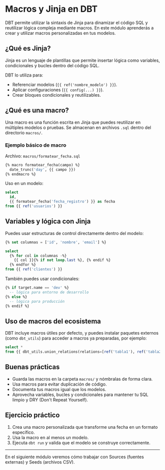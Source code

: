 # Macros y Jinja en DBT

DBT permite utilizar la sintaxis de Jinja para dinamizar el código SQL y reutilizar lógica compleja mediante macros. En este módulo aprenderás a crear y utilizar macros personalizadas en tus modelos.

## ¿Qué es Jinja?

Jinja es un lenguaje de plantillas que permite insertar lógica como variables, condicionales y bucles dentro del código SQL.

DBT lo utiliza para:
- Referenciar modelos (`{{ ref('nombre_modelo') }}`).
- Aplicar configuraciones (`{{ config(...) }}`).
- Crear bloques condicionales y reutilizables.

## ¿Qué es una macro?

Una macro es una función escrita en Jinja que puedes reutilizar en múltiples modelos o pruebas. Se almacenan en archivos `.sql` dentro del directorio `macros/`.

### Ejemplo básico de macro

Archivo: `macros/formatear_fecha.sql`

```sql
{% macro formatear_fecha(campo) %}
  date_trunc('day', {{ campo }})
{% endmacro %}
```

Uso en un modelo:

```sql
select
  id,
  {{ formatear_fecha('fecha_registro') }} as fecha
from {{ ref('usuarios') }}
```

## Variables y lógica con Jinja

Puedes usar estructuras de control directamente dentro del modelo:

```sql
{% set columnas = ['id', 'nombre', 'email'] %}

select
  {% for col in columnas -%}
    {{ col }}{% if not loop.last %}, {% endif %}
  {% endfor %}
from {{ ref('clientes') }}
```

También puedes usar condicionales:

```sql
{% if target.name == 'dev' %}
  -- lógica para entorno de desarrollo
{% else %}
  -- lógica para producción
{% endif %}
```

## Uso de macros del ecosistema

DBT incluye macros útiles por defecto, y puedes instalar paquetes externos (como `dbt_utils`) para acceder a macros ya preparadas, por ejemplo:

```sql
select *
from {{ dbt_utils.union_relations(relations=[ref('tabla1'), ref('tabla2')]) }}
```

## Buenas prácticas

- Guarda las macros en la carpeta `macros/` y nómbralas de forma clara.
- Usa macros para evitar duplicación de código.
- Documenta tus macros igual que los modelos.
- Aprovecha variables, bucles y condicionales para mantener tu SQL limpio y DRY (Don't Repeat Yourself).

## Ejercicio práctico

1. Crea una macro personalizada que transforme una fecha en un formato específico.
2. Usa la macro en al menos un modelo.
3. Ejecuta `dbt run` y valida que el modelo se construye correctamente.

---

En el siguiente módulo veremos cómo trabajar con Sources (fuentes externas) y Seeds (archivos CSV).

